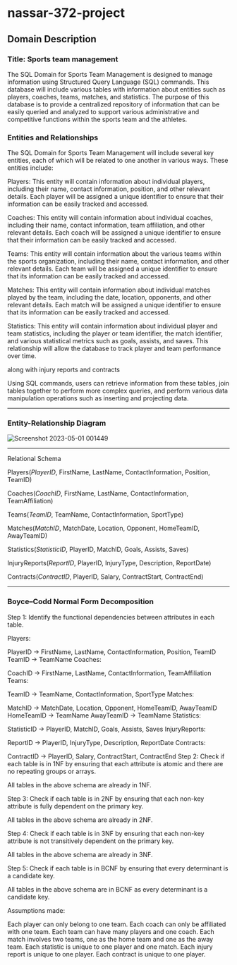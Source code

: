 # nassar-372-project
## Domain Description

### Title: Sports team management

The SQL Domain for Sports Team Management is designed to manage information using Structured Query Language (SQL) commands. This database will include various tables with information about entities such as players, coaches, teams, matches, and statistics. The purpose of this database is to provide a centralized repository of information that can be easily queried and analyzed to support various administrative and competitive functions within the sports team and the athletes.

### Entities and Relationships
The SQL Domain for Sports Team Management will include several key entities, each of which will be related to one another in various ways. These entities include:

Players: This entity will contain information about individual players, including their name, contact information, position, and other relevant details. Each player will be assigned a unique identifier to ensure that their information can be easily tracked and accessed.

Coaches: This entity will contain information about individual coaches, including their name, contact information, team affiliation, and other relevant details. Each coach will be assigned a unique identifier to ensure that their information can be easily tracked and accessed.

Teams: This entity will contain information about the various teams within the sports organization, including their name, contact information, and other relevant details. Each team will be assigned a unique identifier to ensure that its information can be easily tracked and accessed.

Matches: This entity will contain information about individual matches played by the team, including the date, location, opponents, and other relevant details. Each match will be assigned a unique identifier to ensure that its information can be easily tracked and accessed.

Statistics: This entity will contain information about individual player and team statistics, including the player or team identifier, the match identifier, and various statistical metrics such as goals, assists, and saves. This relationship will allow the database to track player and team performance over time.

along with  injury reports and contracts

Using SQL commands, users can retrieve information from these tables, join tables together to perform more complex queries, and perform various data manipulation operations such as inserting and projecting data.

-----------------------------------------
 
### Entity-Relationship Diagram
![Screenshot 2023-05-01 001449](https://user-images.githubusercontent.com/92758300/235405921-c026b3c4-d451-446c-9146-b5246235a929.png)

 

 -------------------------------------
Relational Schema

Players(*PlayerID*, FirstName, LastName, ContactInformation, Position, TeamID)

Coaches(*CoachID*, FirstName, LastName, ContactInformation, TeamAffiliation)

Teams(*TeamID*, TeamName, ContactInformation, SportType)

Matches(*MatchID*, MatchDate, Location, Opponent, HomeTeamID, AwayTeamID)

Statistics(*StatisticID*, PlayerID, MatchID, Goals, Assists, Saves)

InjuryReports(*ReportID*, PlayerID, InjuryType, Description, ReportDate)

Contracts(*ContractID*, PlayerID, Salary, ContractStart, ContractEnd)



----------------------------------------------

### Boyce–Codd Normal Form Decomposition

Step 1: Identify the functional dependencies between attributes in each table.

Players:

PlayerID -> FirstName, LastName, ContactInformation, Position, TeamID
TeamID -> TeamName
Coaches:

CoachID -> FirstName, LastName, ContactInformation, TeamAffiliation
Teams:

TeamID -> TeamName, ContactInformation, SportType
Matches:

MatchID -> MatchDate, Location, Opponent, HomeTeamID, AwayTeamID
HomeTeamID -> TeamName
AwayTeamID -> TeamName
Statistics:

StatisticID -> PlayerID, MatchID, Goals, Assists, Saves
InjuryReports:

ReportID -> PlayerID, InjuryType, Description, ReportDate
Contracts:

ContractID -> PlayerID, Salary, ContractStart, ContractEnd
Step 2: Check if each table is in 1NF by ensuring that each attribute is atomic and there are no repeating groups or arrays.

All tables in the above schema are already in 1NF.

Step 3: Check if each table is in 2NF by ensuring that each non-key attribute is fully dependent on the primary key.

All tables in the above schema are already in 2NF.

Step 4: Check if each table is in 3NF by ensuring that each non-key attribute is not transitively dependent on the primary key.

All tables in the above schema are already in 3NF.

Step 5: Check if each table is in BCNF by ensuring that every determinant is a candidate key.

All tables in the above schema are in BCNF as every determinant is a candidate key.



Assumptions made:

Each player can only belong to one team.
Each coach can only be affiliated with one team.
Each team can have many players and one coach.
Each match involves two teams, one as the home team and one as the away team.
Each statistic is unique to one player and one match.
Each injury report is unique to one player.
Each contract is unique to one player.


